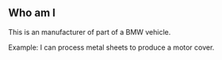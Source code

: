 ## Who am I

This is an manufacturer of part of a BMW vehicle.

Example: I can process metal sheets to produce a motor cover.